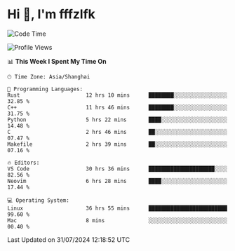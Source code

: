 # Hi 👋, I'm fffzlfk

<!--START_SECTION:waka-->
![Code Time](http://img.shields.io/badge/Code%20Time-847%20hrs%2022%20mins-blue)

![Profile Views](http://img.shields.io/badge/Profile%20Views-0-blue)

📊 **This Week I Spent My Time On** 

```text
🕑︎ Time Zone: Asia/Shanghai

💬 Programming Languages: 
Rust                     12 hrs 10 mins      ████████░░░░░░░░░░░░░░░░░   32.85 % 
C++                      11 hrs 46 mins      ████████░░░░░░░░░░░░░░░░░   31.75 % 
Python                   5 hrs 22 mins       ████░░░░░░░░░░░░░░░░░░░░░   14.48 % 
C                        2 hrs 46 mins       ██░░░░░░░░░░░░░░░░░░░░░░░   07.47 % 
Makefile                 2 hrs 39 mins       ██░░░░░░░░░░░░░░░░░░░░░░░   07.16 % 

🔥 Editors: 
VS Code                  30 hrs 36 mins      █████████████████████░░░░   82.56 % 
Neovim                   6 hrs 28 mins       ████░░░░░░░░░░░░░░░░░░░░░   17.44 % 

💻 Operating System: 
Linux                    36 hrs 55 mins      █████████████████████████   99.60 % 
Mac                      8 mins              ░░░░░░░░░░░░░░░░░░░░░░░░░   00.40 % 
```


 Last Updated on 31/07/2024 12:18:52 UTC
<!--END_SECTION:waka-->
